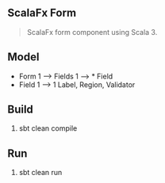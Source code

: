 ScalaFx Form
------------
>ScalaFx form component using Scala 3.

Model
-----
* Form 1 --> Fields 1 --> * Field
* Field 1 --> 1 Label, Region, Validator

Build
-----
1. sbt clean compile

Run
---
1. sbt clean run